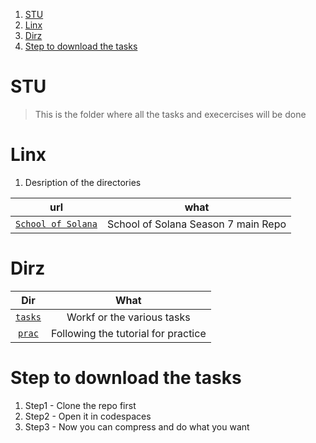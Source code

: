 1. [STU](#stu)
2. [Linx](#linx)
3. [Dirz](#dirz)
4. [Step to download the tasks](#step-to-download-the-tasks)

# STU

> This is the folder where all the tasks and execercises will be done

# Linx

1. Desription of the directories

|                                    url                                     |                what                 |
| :------------------------------------------------------------------------: | :---------------------------------: |
| [`School of Solana`](https://github.com/Ackee-Blockchain/school-of-solana) | School of Solana Season 7 main Repo |

# Dirz

|         Dir         |                What                 |
| :-----------------: | :---------------------------------: |
| [`tasks`](./tasks/) |     Workf or the various tasks      |
|  [`prac`](./prac/)  | Following the tutorial for practice |

# Step to download the tasks

1. Step1 - Clone the repo first
2. Step2 - Open it in codespaces
3. Step3 - Now you can compress and do what you want
